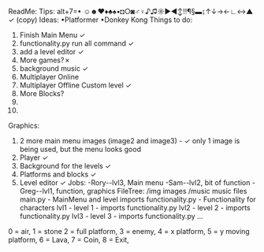 ReadMe:
Tips:
  alt+7=•
☺☻♥♦♣♠•◘○◙♂♀♪♫☼►◄↕‼¶§▬↨↑↓→←∟↔▲
✓ (copy)
Ideas:
  •Platformer
  •Donkey Kong
Things to do:
  1. Finish Main Menu ✓
  2. functionality.py run all command ✓
  3. add a level editor ✓
  4. More games?✗
  5. background music ✓
  6. Multiplayer Online
  7. Multiplayer Offline Custom level ✓
  8. More Blocks?
  9. 
  10. 
 Graphics:
  1. 2 more main menu images (image2 and image3) - ✓ only 1 image is being used, but the menu looks good
  2. Player ✓
  3. Background for the levels ✓
  4. Platforms and blocks ✓
  5. Level editor ✓
Jobs:
-Rory--lvl3, Main menu
-Sam--lvl2, bit of function
-Greg--lvl1, function, graphics
FileTree:
/img images
/music music files
main.py - MainMenu and level imports
functionality.py - Functionality for characters
lvl1 - level 1 - imports functionality.py
lvl2 - level 2 - imports functionality.py
lvl3 - level 3 - imports functionality.py
...

0 = air,
1 = stone
2 = full platform,
3 = enemy,
4 = x platform,
5 = y moving platform,
6 = Lava,
7 = Coin,
8 = Exit,